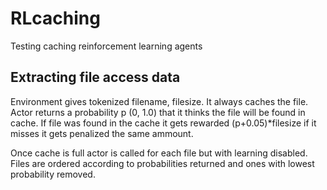 # RLcaching
Testing caching reinforcement learning agents

## Extracting file access data


Environment gives tokenized filename, filesize. It always caches the file. 
Actor returns a probability p (0, 1.0) that it thinks the file will be found in cache.
If file was found in the cache it gets rewarded (p+0.05)*filesize if it misses it gets penalized the same ammount. 

Once cache is full actor is called for each file but with learning disabled. Files are ordered according to probabilities returned and ones with lowest probability removed.


